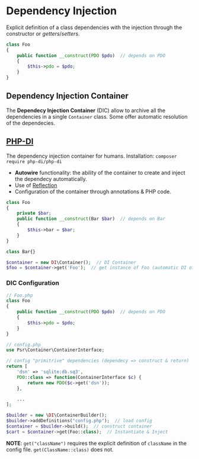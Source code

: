 # Dependency Injection

Explicit definition of a class dependencies with the injection through the constructor or *getters*/*setters*.

```php
class Foo
{
    public function __construct(PDO $pdo)  // depends on PDO
    {
        $this->pdo = $pdo;
    }
}
```

## Dependency Injection Container

The **Dependecy Injection Container** (DIC) allow to archive all the dependencies in a single `Container` class. Some offer automatic resolution of the dependecies.

## [PHP-DI](https://php-di.org/)

The dependency injection container for humans. Installation: `composer require php-di/php-di`

- **Autowire** functionality: the ability of the container to create and inject the dependecy automatically.
- Use of [Reflection](https://www.php.net/manual/en/intro.reflection.php)
- Configuration of the container through annotations & PHP code.

```php
class Foo
{
    private $bar;
    public function __construct(Bar $bar)  // depends on Bar
    {
        $this->bar = $bar;
    }
}

class Bar{}

$container = new DI\Container();  // DI Container
$foo = $container->get('Foo');  // get instance of Foo (automatic DI of Bar)
```

### DIC Configuration

```php
// Foo.php
class Foo
{
    public function __construct(PDO $pdo)  // depends on PDO
    {
        $this->pdo = $pdo;
    }
}
```

```php
// config.php
use Psr\Container\ContainerInterface;

// config "primitrive" dependencies (dependecy => construct & return)
return [
    'dsn' => 'sqlite:db.sq3',
    PDO::class => function(ContainerInterface $c) {
        return new PDO($c->get('dsn'));
    },

    ...
];
```

```php
$builder = new \DI\ContainerBuilder();
$builder->addDefinitions("config.php");  // load config
$container = $builder->build();  // construct container
$cart = $container->get(Foo::class);  // Instantiate & Inject
```

**NOTE**: `get("className")` requires the explicit definition of `className` in the config file. `get(ClassName::class)` does not.
